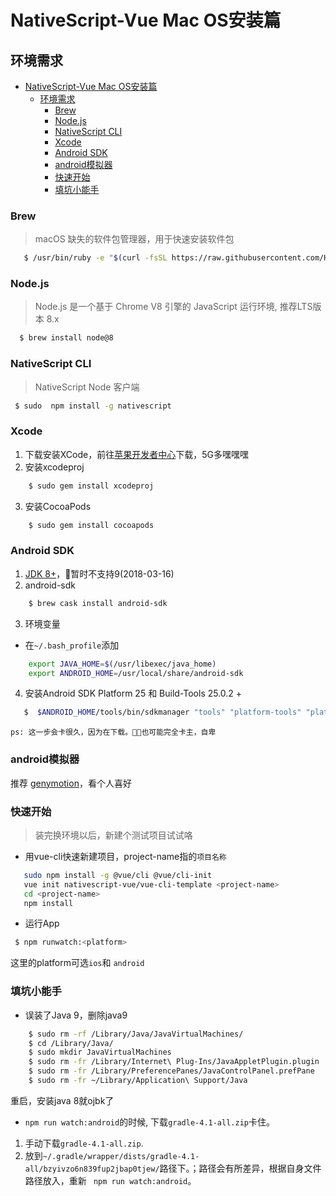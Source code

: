 # NativeScript-Vue Mac OS安装篇


## 环境需求
<!-- TOC -->

- [NativeScript-Vue Mac OS安装篇](#nativescript-vue-mac-os安装篇)
    - [环境需求](#环境需求)
        - [Brew](#brew)
        - [Node.js](#nodejs)
        - [NativeScript CLI](#nativescript-cli)
        - [Xcode](#xcode)
        - [Android SDK](#android-sdk)
        - [android模拟器](#android模拟器)
        - [快速开始](#快速开始)
        - [填坑小能手](#填坑小能手)

<!-- /TOC -->


### Brew
> macOS 缺失的软件包管理器，用于快速安装软件包
```bash
   $ /usr/bin/ruby -e "$(curl -fsSL https://raw.githubusercontent.com/Homebrew/install/master/install)"
```

### Node.js
>  Node.js 是一个基于 Chrome V8 引擎的 JavaScript 运行环境, 推荐LTS版本 8.x
```bash
  $ brew install node@8
```

### NativeScript CLI
> NativeScript Node 客户端
```bash
 $ sudo  npm install -g nativescript
```

### Xcode
1. 下载安装XCode，前往[苹果开发者中心](https://developer.apple.com/download/)下载，5G多嘿嘿嘿
2. 安装xcodeproj
```bash
    $ sudo gem install xcodeproj
``` 
3. 安装CocoaPods
```bash
    $ sudo gem install cocoapods
``` 

### Android SDK
1. [JDK 8+](http://www.oracle.com/technetwork/java/javase/downloads/index.html)，暂时不支持9(2018-03-16)
2. android-sdk
```bash 
    $ brew cask install android-sdk
```
3. 环境变量
* 在`~/.bash_profile`添加
```bash 
    export JAVA_HOME=$(/usr/libexec/java_home)
    export ANDROID_HOME=/usr/local/share/android-sdk
```
4. 安装Android SDK Platform 25 和 Build-Tools 25.0.2 +
```bash 
   $  $ANDROID_HOME/tools/bin/sdkmanager "tools" "platform-tools" "platforms;android-25" "build-tools;25.0.2" "extras;android;m2repository" "extras;google;m2repository"
```
    ps: 这一步会卡很久，因为在下载。也可能完全卡主，自卑


### android模拟器

推荐 [genymotion](https://dl.genymotion.com/releases/genymotion-2.12.0/genymotion-2.12.0.dmg
)，看个人喜好




### 快速开始
> 装完换环境以后，新建个测试项目试试咯

* 用vue-cli快速新建项目，project-name指的`项目名称`
```bash
   sudo npm install -g @vue/cli @vue/cli-init
   vue init nativescript-vue/vue-cli-template <project-name>
   cd <project-name>
   npm install
```

* 运行App
```bash 
 $ npm runwatch:<platform>
```
这里的platform可选`ios`和 `android`


### 填坑小能手
* 误装了Java 9，删除java9 
```bash
    $ sudo rm -rf /Library/Java/JavaVirtualMachines/
    $ cd /Library/Java/
    $ sudo mkdir JavaVirtualMachines
    $ sudo rm -fr /Library/Internet\ Plug-Ins/JavaAppletPlugin.plugin
    $ sudo rm -fr /Library/PreferencePanes/JavaControlPanel.prefPane
    $ sudo rm -fr ~/Library/Application\ Support/Java

```
   重启，安装java 8就ojbk了

* `npm run watch:android`的时候, 下载`gradle-4.1-all.zip`卡住。
 1. 手动下载`gradle-4.1-all.zip`.
 2. 放到`~/.gradle/wrapper/dists/gradle-4.1-all/bzyivzo6n839fup2jbap0tjew/`路径下。；路径会有所差异，根据自身文件路径放入，重新 ` npm run watch:android`。


